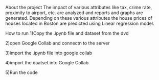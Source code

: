 About the project
The impact of various attributes like tax, crime rate, proximity to airport, etc. are analyzed and reports and graphs are generated. Depending on these various attributes the house prices of houses located in Boston are predicted using Linear regression model.

How to run
1)Copy the .ipynb file and dataset from the dvd

2)open Google Collab and connectn to the server

3)import the .ipynb file into google collab

4)import the daatset into Google Collab

5)Run the code
